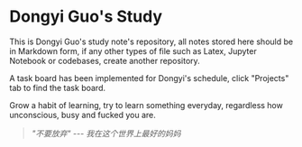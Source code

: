 # Dongyi Guo's Study

This is Dongyi Guo's study note's repository, all notes stored here should be in Markdown form, if any other types of file such as Latex, Jupyter Notebook or codebases, create another repository.

A task board has been implemented for Dongyi's schedule, click "Projects" tab to find the task board.

Grow a habit of learning, try to learn something everyday, regardless how unconscious, busy and fucked you are.

> *"不要放弃"   --- 我在这个世界上最好的妈妈*
